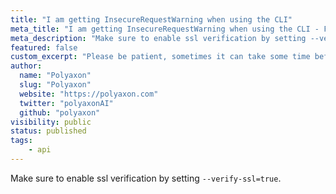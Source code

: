 ```yaml
---
title: "I am getting InsecureRequestWarning when using the CLI"
meta_title: "I am getting InsecureRequestWarning when using the CLI - FAQ"
meta_description: "Make sure to enable ssl verification by setting --verify-ssl=true."
featured: false
custom_excerpt: "Please be patient, sometimes it can take some time before you can access the API."
author:
  name: "Polyaxon"
  slug: "Polyaxon"
  website: "https://polyaxon.com"
  twitter: "polyaxonAI"
  github: "polyaxon"
visibility: public
status: published
tags:
    - api
---
```


Make sure to enable ssl verification by setting `--verify-ssl=true`.
